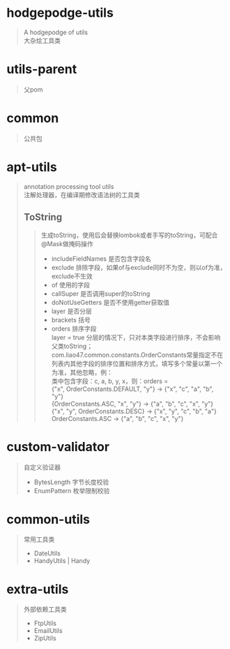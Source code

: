 # hodgepodge-utils
> A hodgepodge of utils  
> 大杂烩工具类
# utils-parent
> 父pom
# common
> 公共包
# apt-utils
> annotation processing tool utils  
> 注解处理器，在编译期修改语法树的工具类
> ## ToString
>> 生成toString，使用后会替换lombok或者手写的toString，可配合@Mask做掩码操作
>> * includeFieldNames 是否包含字段名
>> * exclude 排除字段，如果of与exclude同时不为空，则以of为准，exclude不生效
>> * of 使用的字段
>> * callSuper 是否调用super的toString
>> * doNotUseGetters 是否不使用getter获取值
>> * layer 是否分层
>> * brackets 括号
>> * orders 排序字段  
layer = true 分层的情况下，只对本类字段进行排序，不会影响父类toString；  
com.liao47.common.constants.OrderConstants常量指定不在列表内其他字段的排序位置和排序方式，填写多个常量以第一个为准，其他忽略，例：  
类中包含字段：c, a, b, y, x，则：orders =  
{"x", OrderConstants.DEFAULT, "y"} → {"x", "c", "a", "b", "y"}  
{OrderConstants.ASC, "x", "y"} → {"a", "b", "c", "x", "y"}  
{"x", "y", OrderConstants.DESC} → {"x", "y", "c", "b", "a"}  
OrderConstants.ASC → {"a", "b", "c", "x", "y"}
# custom-validator
> 自定义验证器
> * BytesLength 字节长度校验
> * EnumPattern 枚举限制校验
# common-utils
> 常用工具类
> * DateUtils
> * HandyUtils | Handy
# extra-utils
> 外部依赖工具类
> * FtpUtils
> * EmailUtils
> * ZipUtils
